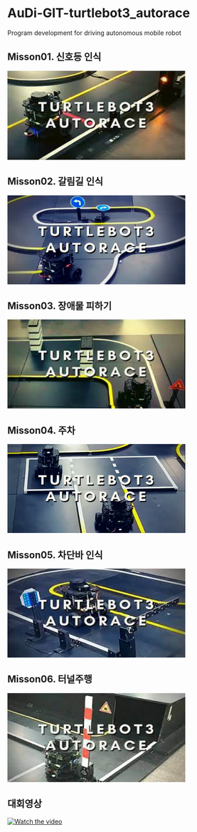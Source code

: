 # AuDi-GIT-turtlebot3_autorace
Program development for driving autonomous mobile robot

## Misson01. 신호등 인식
<img src="/img/1.jpg" width="400" height="200">

## Misson02. 갈림길 인식
<img src="/img/2.jpg" width="400" height="200">

## Misson03. 장애물 피하기
<img src="/img/3.jpg" width="400" height="200">

## Misson04. 주차
<img src="/img/4.jpg" width="400" height="200">

## Misson05. 차단바 인식
<img src="/img/5.jpg" width="400" height="200">

## Misson06. 터널주행
<img src="/img/6.jpg" width="400" height="200">

## 대회영상
[![Watch the video](https://img.youtube.com/vi/jXRDtC2MZK8/0.jpg)](https://www.youtube.com/watch?v=jXRDtC2MZK8)
